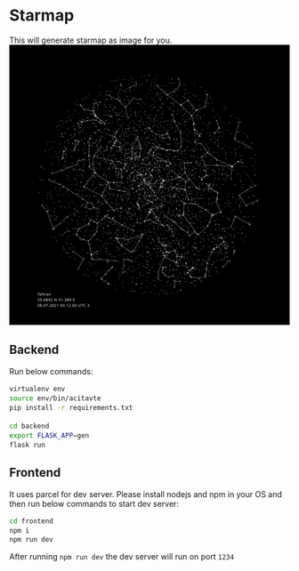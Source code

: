 # Starmap

This will generate starmap as image for you.
![Example Output](./example/test.svg)

## Backend

Run below commands:

```bash
virtualenv env
source env/bin/acitavte
pip install -r requirements.txt

cd backend
export FLASK_APP=gen
flask run
```

## Frontend

It uses parcel for dev server. Please install nodejs and npm in your OS and then run below commands to start dev server:

```bash
cd frontend
npm i
npm run dev
```

After running `npm run dev` the dev server will run on port `1234`
